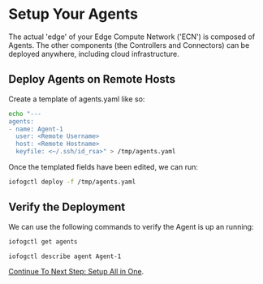 # Setup Your Agents

The actual 'edge' of your Edge Compute Network ('ECN') is composed of Agents. The other components (the Controllers and Connectors) can be deployed anywhere, including cloud infrastructure.

## Deploy Agents on Remote Hosts

Create a template of agents.yaml like so:

```bash
echo "---
agents:
- name: Agent-1
  user: <Remote Username>
  host: <Remote Hostname>
  keyfile: <~/.ssh/id_rsa>" > /tmp/agents.yaml
```

Once the templated fields have been edited, we can run:

```bash
iofogctl deploy -f /tmp/agents.yaml
```

## Verify the Deployment

We can use the following commands to verify the Agent is up an running:

```bash
iofogctl get agents
```

```bash
iofogctl describe agent Agent-1
```

[Continue To Next Step: Setup All in One](setup-all-in-one.html).